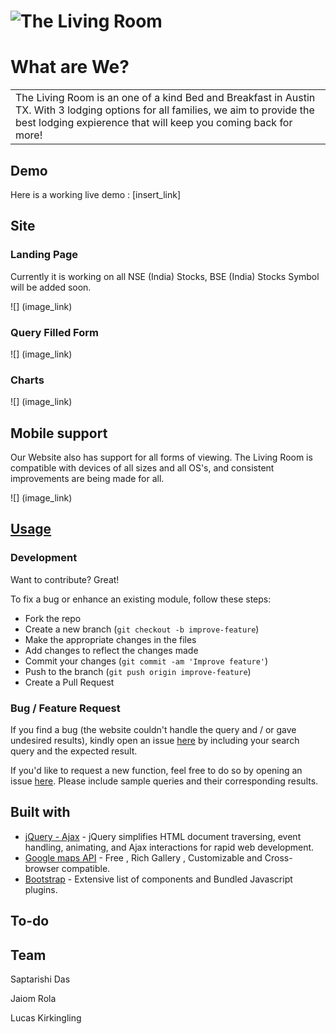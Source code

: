 # ![The Living Room](image_link)
# What are We?
<table>
<tr>
<td>
  The Living Room is an one of a kind Bed and Breakfast in Austin TX. With 3 lodging options for all families, we aim to provide the best lodging expierence that will keep you coming back for more!
</td>
</tr>
</table>


## Demo
Here is a working live demo :  [insert_link]


## Site

### Landing Page
Currently it is working on all NSE (India) Stocks, BSE (India) Stocks Symbol will be added soon.

![] (image_link)

### Query Filled Form
![] (image_link)

### Charts
![] (image_link)


## Mobile support
Our Website also has support for all forms of viewing. The Living Room is compatible with devices of all sizes and all OS's, and consistent improvements are being made for all.

![] (image_link)




## [Usage](Usage_link) 

### Development
Want to contribute? Great!

To fix a bug or enhance an existing module, follow these steps:

- Fork the repo
- Create a new branch (`git checkout -b improve-feature`)
- Make the appropriate changes in the files
- Add changes to reflect the changes made
- Commit your changes (`git commit -am 'Improve feature'`)
- Push to the branch (`git push origin improve-feature`)
- Create a Pull Request 

### Bug / Feature Request

If you find a bug (the website couldn't handle the query and / or gave undesired results), kindly open an issue [here](Email_link) by including your search query and the expected result.

If you'd like to request a new function, feel free to do so by opening an issue [here](Email_link). Please include sample queries and their corresponding results.


## Built with 
[comment]: <add later> 
- [jQuery - Ajax](http://www.w3schools.com/jquery/jquery_ref_ajax.asp) - jQuery simplifies HTML document traversing, event handling, animating, and Ajax interactions for rapid web development.
- [Google maps API](https://developers.google.com/chart/interactive/docs/quick_start) - Free , Rich Gallery , Customizable and Cross-browser compatible.
- [Bootstrap](http://getbootstrap.com/) - Extensive list of components and  Bundled Javascript plugins.


## To-do
[comment]: <add later> 

## Team
Saptarishi Das

Jaiom Rola

Lucas Kirkingling


